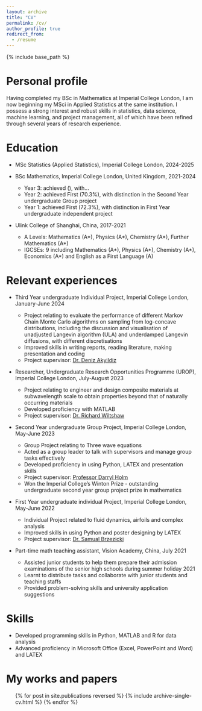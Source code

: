 ```yaml
---
layout: archive
title: "CV"
permalink: /cv/
author_profile: true
redirect_from:
  - /resume
---
```


{% include base_path %}

Personal profile
======
Having completed my BSc in Mathematics at Imperial College London, I am now beginning my MSci in Applied Statistics at the same institution. I possess a strong interest and robust skills in statistics, data science, machine learning, and project management, all of which have been refined through several years of research experience.

Education
======
* MSc Statistics (Applied Statistics), Imperial College London, 2024-2025
* BSc Mathematics, Imperial College London, United Kingdom, 2021-2024
  * Year 3: achieved (), with...
  * Year 2: achieved First (70.3%), with distinction in the Second Year undergraduate Group project
  * Year 1: achieved First (72.3%), with distinction in First Year undergraduate independent project

* Ulink College of Shanghai, China, 2017-2021
  * A Levels: Mathematics (A*), Physics (A*), Chemistry (A*), Further Mathematics (A*)
  * IGCSEs: 9 including Mathematics (A*), Physics (A*), Chemistry (A*), Economics (A*) and English as a First Language (A)

Relevant experiences
======
* Third Year undergraduate Individual Project, Imperial College London, January-June 2024
  * Project relating to evaluate the performance of different Markov Chain Monte Carlo algorithms on sampling from log-concave distributions, including the discussion and visualisation of unadjusted Langevin algorithm (ULA) and underdamped Langevin diffusions, with different discretisations
  * Improved skills in writing reports, reading literature, making presentation and coding
  * Project supervisor: [Dr. Deniz Akyildiz](https://akyildiz.me/)

* Researcher, Undergraduate Research Opportunities Programme (UROP), Imperial College London, July-August 2023
  * Project relating to engineer and design composite materials at subwavelength scale to obtain properties beyond that of naturally occurring materials
  * Developed proficiency with MATLAB
  * Project supervisor: [Dr. Richard Wiltshaw](https://uk.linkedin.com/in/richard-wiltshaw-aa3026132)

* Second Year undergraduate Group Project, Imperial College London, May-June 2023
  * Group Project relating to Three wave equations
  * Acted as a group leader to talk with supervisors and manage group tasks effectively
  * Developed proficiency in using Python, LATEX and presentation skills
  * Project supervisor: [Professor Darryl Holm](https://profiles.imperial.ac.uk/d.holm/about)
  * Won the Imperial College’s Winton Prize - outstanding undergraduate second year group project prize in mathematics

* First Year undergraduate individual Project, Imperial College London, May-June 2022
  * Individual Project related to fluid dynamics, airfoils and complex analysis
  * Improved skills in using Python and poster designing by LATEX
  * Project supervisor: [Dr. Samual Brzezicki](https://profiles.imperial.ac.uk/samuel.brzezicki10)

* Part-time math teaching assistant, Vision Academy, China, July 2021
  * Assisted junior students to help them prepare their admission examinations of the senior high schools during summer holiday 2021
  * Learnt to distribute tasks and collaborate with junior students and teaching staffs
  * Provided problem-solving skills and university application suggestions

Skills
======
* Developed programming skills in Python, MATLAB and R for data analysis
* Advanced proficiency in Microsoft Office (Excel, PowerPoint and Word) and LATEX

My works and papers
======
  <ul>{% for post in site.publications reversed %}
    {% include archive-single-cv.html %}
  {% endfor %}</ul>
  

